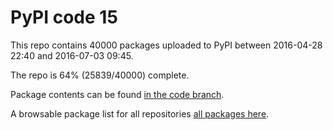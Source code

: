 # PyPI code 15

This repo contains 40000 packages uploaded to PyPI between 
2016-04-28 22:40 and 2016-07-03 09:45.

The repo is 64% (25839/40000) complete.

Package contents can be found [in the code branch](https://github.com/pypi-data/pypi-mirror-15/tree/code/packages).

A browsable package list for all repositories [all packages here](https://pypi-data.github.io/website/repositories/pypi-mirror-15).


